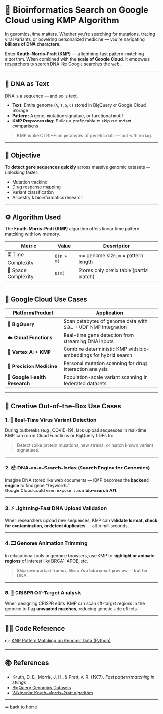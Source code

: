 # 🧬 **Bioinformatics Search on Google Cloud using KMP Algorithm**

In genomics, time matters. Whether you’re searching for mutations, tracing viral variants, or powering personalized medicine — you’re navigating **billions of DNA characters**.

Enter **Knuth-Morris-Pratt (KMP)** — a lightning-fast pattern-matching algorithm. When combined with the **scale of Google Cloud**, it empowers researchers to search DNA like Google searches the web.

---

## 🧬 DNA as Text

DNA is a sequence — and so is text.

- **Text:** Entire genome (`A`, `T`, `G`, `C`) stored in BigQuery or Google Cloud Storage  
- **Pattern:** A gene, mutation signature, or functional motif  
- **KMP Preprocessing:** Builds a prefix table to skip redundant comparisons

> KMP is like CTRL+F on petabytes of genetic data — but with no lag.

---

## 🎯 Objective

To **detect gene sequences quickly** across massive genomic datasets — unlocking faster:

- Mutation tracking  
- Drug response mapping  
- Variant classification  
- Ancestry & bioinformatics research

---

## ⚙️ Algorithm Used

The **Knuth-Morris-Pratt (KMP)** algorithm offers linear-time pattern matching with low memory.

| Metric             | Value       | Description                              |
|--------------------|-------------|------------------------------------------|
| ⏳ Time Complexity  | `O(n + m)`  | `n` = genome size, `m` = pattern length  |
| 🧠 Space Complexity | `O(m)`      | Stores only prefix table (partial match) |

---

## 🧪 Google Cloud Use Cases

| Platform/Product           | Application                                                  |
|----------------------------|--------------------------------------------------------------|
| 🧬 **BigQuery**             | Scan petabytes of genome data with SQL + UDF KMP integration |
| ☁️ **Cloud Functions**      | Real-time gene detection from streaming DNA inputs            |
| 🧠 **Vertex AI + KMP**      | Combine deterministic KMP with bio-embeddings for hybrid search |
| 💊 **Precision Medicine**   | Personal mutation scanning for drug interaction analysis      |
| 🧫 **Google Health Research**| Population-scale variant scanning in federated datasets       |

---

## 🔮 Creative Out-of-the-Box Use Cases

### 1. **🧠 Real-Time Virus Variant Detection**

During outbreaks (e.g., COVID-19), labs upload sequences in real-time. KMP can run in Cloud Functions or BigQuery UDFs to:

> Detect spike protein mutations, new strains, or match known variant signatures.

---

### 2. **📦 DNA-as-a-Search-Index (Search Engine for Genomics)**

Imagine DNA stored like web documents — KMP becomes the **backend engine** to find gene “keywords.”  
Google Cloud could even expose it as a **bio-search API**.

---

### 3. **⚡ Lightning-Fast DNA Upload Validation**

When researchers upload new sequences, KMP can **validate format, check for contamination, or detect duplicates** — all in milliseconds.

---

### 4. **🎞️ Genome Animation Trimming**

In educational tools or genome browsers, use KMP to **highlight or animate regions** of interest like BRCA1, APOE, etc.  
> Skip unimportant frames, like a YouTube smart preview — but for DNA.

---

### 5. **🧬 CRISPR Off-Target Analysis**

When designing CRISPR edits, KMP can scan off-target regions in the genome to flag **unwanted matches**, reducing genetic side effects.

---

## 🧑‍💻 Code Reference

👉 [KMP Pattern Matching on Genomic Data (Python)](https://github.com/yourusername/kmp-genome-search/blob/main/kmp_dna.py)

---

## 📚 References

- Knuth, D. E., Morris, J. H., & Pratt, V. R. (1977). *Fast pattern matching in strings*  
- [BigQuery Genomics Datasets](https://cloud.google.com/life-sciences/docs/resources/public-datasets)  
- [Wikipedia: Knuth–Morris–Pratt algorithm](https://en.wikipedia.org/wiki/Knuth–Morris–Pratt_algorithm)

---

[⬅ back to home](./README.md)
